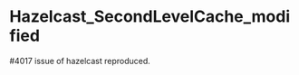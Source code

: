 Hazelcast_SecondLevelCache_modified
===================================

#4017 issue of hazelcast reproduced.

